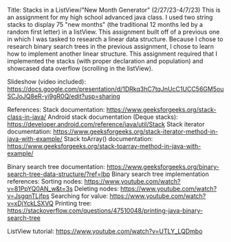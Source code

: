 Title: Stacks in a ListView/"New Month Generator" (2/27/23-4/7/23)
This is an assignment for my high school advanced java class.  I used two string stacks to display 75 "new months" (the traditional 12 months led by a random first letter) in a listView.  This assignment built off of a previous one in which I was tasked to research a linear data structure.  Because I chose to research binary search trees in the previous assignment, I chose to learn how to implement another linear structure.  This assignment required that I implemented the stacks (with proper declaration and population) and showcased data overflow (scrolling in the listView).

Slideshow (video included): https://docs.google.com/presentation/d/1DRkq3hC7tqJnUcC1UCC56GM5ouSCJoJQ8eR-yi9gR0Q/edit?usp=sharing

References:
Stack documentation: https://www.geeksforgeeks.org/stack-class-in-java/
Android stack documentation (Deque stacks): https://developer.android.com/reference/java/util/Stack
Stack iterator documentation: https://www.geeksforgeeks.org/stack-iterator-method-in-java-with-example/
Stack toArray() documentation: https://www.geeksforgeeks.org/stack-toarray-method-in-java-with-example/

Binary search tree documentation: https://www.geeksforgeeks.org/binary-search-tree-data-structure/?ref=lbp
Binary search tree implementation references:
Sorting nodes: https://www.youtube.com/watch?v=81PpYQ0AN_w&t=3s 
Deleting nodes: https://www.youtube.com/watch?v=JsgqnTLjfps
Searching for value: https://www.youtube.com/watch?v=xDjYckLSXVQ 
Printing tree: https://stackoverflow.com/questions/47510048/printing-java-binary-search-tree

ListView tutorial: https://www.youtube.com/watch?v=UTLY_LQDmbo
